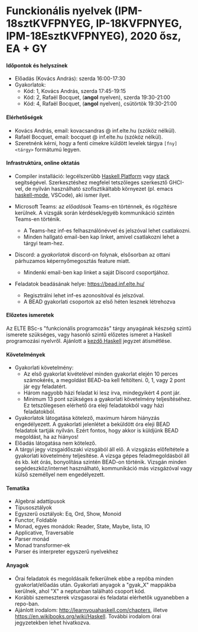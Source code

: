 # Funckionális nyelvek (IPM-18sztKVFPNYEG, IP-18KVFPNYEG, IPM-18EsztKVFPNYEG), 2020 ősz, EA + GY

#### Időpontok és helyszínek

- Előadás (Kovács András): szerda 16:00-17:30
- Gyakorlatok:
  + Kód: 1, Kovács András, szerda 17:45-19:15
  + Kód: 2, Rafaël Bocquet, (**angol** nyelven), szerda 19:30-21:00
  + Kód: 4, Rafaël Bocquet, (**angol** nyelven), csütörtök 19:30-21:00

#### Elérhetőségek

- Kovács András, email: kovacsandras @ inf.elte.hu (szóköz nélkül).
- Rafaël Bocquet, email: bocquet @ inf.elte.hu (szóköz nélkül).
- Szeretnénk kérni, hogy a fenti címekre küldött levelek tárgya `[fny] <tárgy>` formátumú legyen.

#### Infrastruktúra, online oktatás

- Compiler installáció: legcélszerűbb [Haskell
  Platform](https://www.haskell.org/platform/) vagy
  [stack](https://docs.haskellstack.org/en/stable/README/)
  segítségével. Szerkesztéshez megfelel tetszőleges szerkesztő GHCI-vel, de
  nyilván használható szofisztikáltabb környezet (pl. emacs
  [haskell-mode](http://haskell.github.io/haskell-mode/), VSCode), aki ismer
  ilyet.

- Microsoft Teams: az *előadások* Teams-en történnek, és rögzítésre kerülnek.
  A vizsgák során kérdések/egyéb kommunikáció szintén Teams-en történik.
  + A Teams-hez inf-es felhasználónévvel és jelszóval lehet csatlakozni.
  + Minden hallgató email-ben kap linket, amivel csatlakozni lehet a tárgyi team-hez.

- Discord: a *gyakorlatok* discord-on folynak, elsősorban az ottani párhuzamos
  képernyőmegosztás feature miatt.
  + Mindenki email-ben kap linket a saját Discord csoportjához.

- Feladatok beadásának helye: https://bead.inf.elte.hu/
  + Regisztrálni lehet inf-es azonosítóval és jelszóval.
  + A BEAD gyakorlati csoportok az első héten lesznek létrehozva

#### Előzetes ismeretek

Az ELTE BSc-s "funkcionális programozás" tárgy anyagának készség szintű ismerete
szükséges, vagy hasonló szintű előzetes ismeret a Haskell programozási
nyelvről. Ajánlott a [kezdő Haskell](http://lambda.inf.elte.hu/Index.xml)
jegyzet átismétlése.

#### Követelmények

- Gyakorlati követelmény:
  + Az első gyakorlat kivételével minden gyakorlat elején 10 perces számokérés, a megoldást
    BEAD-ba kell feltölteni. 0, 1, vagy 2 pont jár egy feladatért.
  + Három nagyobb házi feladat ki lesz írva, mindegyikért 4 pont jár.
  + Minimum 13 pont szükséges a gyakorlati követelmény teljesítéséhez. Ez tetszőlegesen
    elérhető óra eleji feladatokból vagy házi feladatokból.
- Gyakorlatok látogatása kötelező, maximum három hiányzás engedélyezett.
  A gyakorlati jelenlétet a beküldött óra eleji BEAD feladatok tartják nyilván.
  Ezért fontos, hogy akkor is küldjünk BEAD megoldást, ha az hiányos!
- Előadás látogatása nem kötelező.
- A tárgyi jegy vizsgaidőszaki vizsgából áll elő. A vizsgázás előfeltétele a
  gyakorlati követelmény teljesítése.  A vizsga gépes feladmegoldásból áll és
  kb. két órás, bonyolítása szintén BEAD-on történik. Vizsgán minden
  segédeszköz/internet használható, kommunikáció más vizsgázóval vagy külső
  személlyel nem engedélyezett.

#### Tematika

- Algebrai adattípusok
- Típusosztályok
- Egyszerű osztályok: Eq, Ord, Show, Monoid
- Functor, Foldable
- Monad, egyes monádok: Reader, State, Maybe, lista, IO
- Applicative, Traversable
- Parser monád
- Monad transformer-ek
- Parser és interpreter egyszerű nyelvekhez

#### Anyagok

- Órai feladatok és megoldásaik felkerülnek ebbe a repóba minden
  gyakorlat/előadás után. Gyakorlati anyagok a "gyak_X" mappákba kerülnek, ahol
  "X" a neptunban található csoport kód.
- Korábbi szemeszterek vizsgasorai és feladatai elérhetők ugyanebben a repo-ban.
- Ajánlott irodalom: http://learnyouahaskell.com/chapters, illetve
  https://en.wikibooks.org/wiki/Haskell. További irodalom órai jegyzetekben
  lehet hivatkozva.
